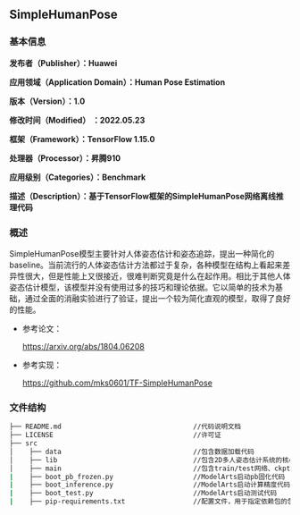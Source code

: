 ## SimpleHumanPose
### 基本信息

**发布者（Publisher）：Huawei**

**应用领域（Application Domain）：Human Pose Estimation**

**版本（Version）：1.0**

**修改时间（Modified） ：2022.05.23**

**框架（Framework）：TensorFlow 1.15.0**

**处理器（Processor）：昇腾910**

**应用级别（Categories）：Benchmark**

**描述（Description）：基于TensorFlow框架的SimpleHumanPose网络离线推理代码**

### 概述

SimpleHumanPose模型主要针对人体姿态估计和姿态追踪，提出一种简化的baseline。当前流行的人体姿态估计方法都过于复杂，各种模型在结构上看起来差异性很大，但是性能上又很接近，很难判断究竟是什么在起作用。相比于其他人体姿态估计模型，该模型并没有使用过多的技巧和理论依据。它以简单的技术为基础，通过全面的消融实验进行了验证，提出一个较为简化直观的模型，取得了良好的性能。

- 参考论文：

  https://arxiv.org/abs/1804.06208

- 参考实现：

  https://github.com/mks0601/TF-SimpleHumanPose

### 文件结构
```bash
├── README.md                                 //代码说明文档
├── LICENSE                                   //许可证
├── src
│    ├── data                                 //包含数据加载代码
│    ├── lib                                  //包含2D多人姿态估计系统的核心代码                   
│    ├── main                                 //包含train/test网络、ckpt转pb、数据集转bin等代码
|    ├── boot_pb_frozen.py                    //ModelArts启动pb固化代码
|    ├── boot_inference.py                    //ModelArts启动计算精度代码
|    ├── boot_test.py                         //ModelArts启动测试代码
|    ├── pip-requirements.txt                 //配置文件，用于指定依赖包的包名及版本号    
```

